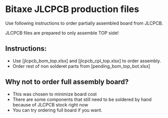 # Bitaxe JLCPCB production files
Use following instructions to order partially assembled board from JLCPCB.

JLCPCB files are prepared to only assemble TOP side!

## Instructions:

- Use [jlcpcb_bom_top.xlsx] and [jlcpcb_cpl_top.xlsx] to order assembly.
- Order rest of non solderet parts from [pending_bom_top_bot.xlsx]

## Why not to order full assembly board?
- This was chosen to minimize board cost
- There are some components that still need to be soldered by hand because of JLCPCB stock right now
- You can try ordering full board if you want.
